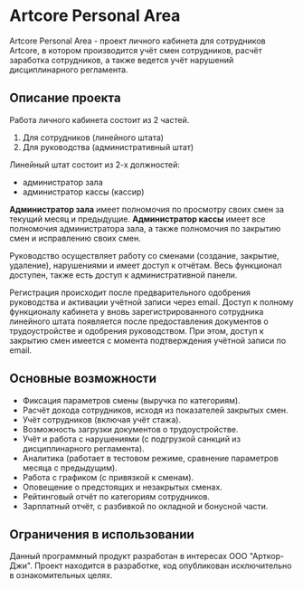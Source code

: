 # Artcore Personal Area
Artcore Personal Area - проект личного кабинета для сотрудников Artcore, в котором производится учёт смен сотрудников, расчёт заработка сотрудников, а также ведется учёт нарушений дисциплинарного регламента.

## Описание проекта
Работа личного кабинета состоит из 2 частей.
1. Для сотрудников (линейного штата)
2. Для руководства (административный штат)

Линейный штат состоит из 2-х должностей:
- администратор зала
- администратор кассы (кассир)

**Администратор зала** имеет полномочия по просмотру своих смен за текущий месяц и предыдущие.
**Администратор кассы** имеет все полномочия администратора зала, а также полномочия по закрытию смен и исправлению своих смен.

Руководство осуществляет работу со сменами (создание, закрытие, удаление), нарушениями и имеет доступ к отчётам. Весь функционал доступен, также есть доступ к административной панели.

Регистрация происходит после предварительного одобрения руководства и активации учётной записи через email. Доступ к полному функционалу кабинета у вновь зарегистрированного сотрудника линейного штата появляется после предоставления документов о трудоустройстве и одобрения руководством. При этом, доступ к закрытию смен имеется с момента подтверждения учётной записи по email.


## Основные возможности
- Фиксация параметров смены (выручка по категориям).
- Расчёт дохода сотрудников, исходя из показателей закрытых смен.
- Учёт сотрудников (включая учёт стажа).
- Возможность загрузки документов о трудоустройстве.
- Учёт и работа с нарушениями (с подгрузкой санкций из дисциплинарного регламента).
- Аналитика (работает в тестовом режиме, сравнение параметров месяца с предыдущим).
- Работа с графиком (с привязкой к сменам).
- Оповещение о предстоящих и незакрытых сменах.
- Рейтинговый отчёт по категориям сотрудников.
- Зарплатный отчёт, с разбивкой по окладной и бонусной части.

## Ограничения в использовании
Данный программный продукт разработан в интересах ООО "Арткор-Джи".
Проект находится в разработке, код опубликован исключительно в ознакомительных целях.
